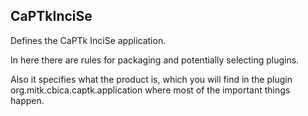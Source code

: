 ## CaPTkInciSe

Defines the CaPTk InciSe application.

In here there are rules for packaging and potentially selecting plugins. 

Also it specifies what the product is, which you will find in the plugin org.mitk.cbica.captk.application where most of the important things happen.